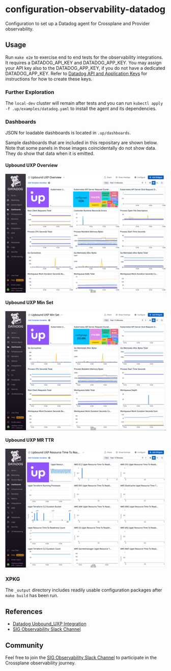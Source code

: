 # configuration-observability-datadog
Configuration to set up a Datadog agent for Crossplane 
and Provider observability.

## Usage
Run `make e2e` to exercise end to end tests for the observability
integrations. It requires a DATADOG_API_KEY and DATADOG_APP_KEY. 
You may assign your API key also to the DATADOG_APP_KEY, if you
do not have a dedicated DATADOG_APP_KEY. Refer to
[Datadog API and Application Keys](https://docs.datadoghq.com/account_management/api-app-keys/)
for instructions for how to create these keys.

### Further Exploration
The `local-dev` cluster will remain after tests and you can run
`kubectl apply -f .up/examples/datadog.yaml` to install the agent
 and its dependencies.

### Dashboards
JSON for loadable dashboards is located in `.up/dashboards`.

Sample dashboards that are included in this repositary are
shown below. Note that some panels in those images coincidentally
do not show data. They do show that data when it is emitted.

#### Upbound UXP Overview
![Upbound UXP Overview](.up/dashboards/upbound_uxp_overview.png)

#### Upbound UXP Min Set
![Upbound UXP Min Set](.up/dashboards/upbound_uxp_min_set.png)

#### Upbound UXP MR TTR
![Upbound UXP MR TTR](.up/dashboards/upbound_uxp_mr_ttr.png)

### XPKG
The `_output` directory includes readily usable configuration packages
after `make build` has been run.

## References
- [Datadog Upbound_UXP Integration](https://github.com/DataDog/integrations-extras/tree/master/upbound_uxp)
- [SIG Observability Slack Channel](https://crossplane.slack.com/archives/C061GNH3LA0)

## Community
Feel free to join the
[SIG Observability Slack Channel](https://crossplane.slack.com/archives/C061GNH3LA0)
to participate in the Crossplane observability journey.
